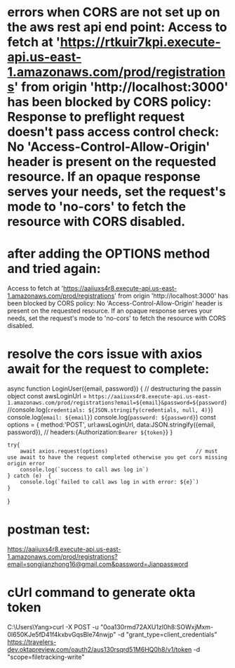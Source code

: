 # errors when CORS are not set up on the aws rest api end point: Access to fetch at 'https://rtkuir7kpi.execute-api.us-east-1.amazonaws.com/prod/registrations' from origin 'http://localhost:3000' has been blocked by CORS policy: Response to preflight request doesn't pass access control check: No 'Access-Control-Allow-Origin' header is present on the requested resource. If an opaque response serves your needs, set the request's mode to 'no-cors' to fetch the resource with CORS disabled.

# after adding the OPTIONS method and tried again:
  Access to fetch at 'https://aaiiuxs4r8.execute-api.us-east-1.amazonaws.com/prod/registrations' from origin 'http://localhost:3000' has been blocked by CORS policy: No 'Access-Control-Allow-Origin' header is present on the requested resource. If an opaque response serves your needs, set the request's mode to 'no-cors' to fetch the resource with CORS disabled.

# resolve the cors issue with axios await for the request to complete:
async function LoginUser({email, password}) {               // destructuring the passin object
    const awsLoginUrl = `https://aaiiuxs4r8.execute-api.us-east-1.amazonaws.com/prod/registrations?email=${email}&password=${password}`
    //console.log(`credentials: ${JSON.stringify(credentials, null, 4)}`)
    console.log(`email: ${email}`)
    console.log(`password: ${password}`)
    const options = {
        method:'POST',
        url:awsLoginUrl,
        data:JSON.stringify({email, password}),
        // headers:{Authorization:`Bearer ${token}`}
    }

    try{
        await axios.request(options)                            // must use await to have the request completed otherwise you get cors missing origin error
        console.log(`success to call aws log in`)
    } catch (e)  {
        console.log(`failed to call aws log in with error: ${e}`)
    }
}

# postman test:
https://aaiiuxs4r8.execute-api.us-east-1.amazonaws.com/prod/registrations?email=songjianzhong16@gmail.com&password=Jianpassword

# cUrl command to generate okta token
C:\Users\Yang>curl -X POST -u "0oa130rmd72AXU1zI0h8:SOWxjMxm-0l650KJe5fD41f4kxbvGqsBle74nwjp" -d "grant_type=client_credentials" https://travelers-dev.oktapreview.com/oauth2/aus130rsqrd51M6HQ0h8/v1/token -d "scope=filetracking-write"

  
